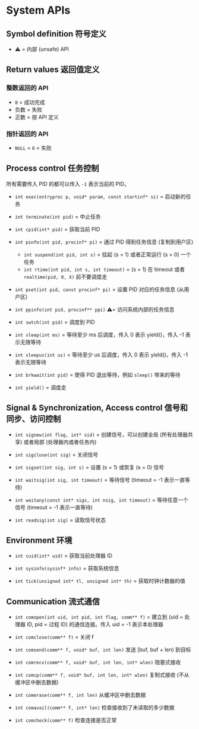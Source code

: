 # System APIs

## Symbol definition 符号定义
- ⚠️ = 内部 (unsafe) API

## Return values 返回值定义
### 整数返回的 API
- `0` = 成功完成
- 负数 = 失败
- 正数 = 按 API 定义

### 指针返回的 API
- `NULL` = `0` = 失败

## Process control 任务控制

所有需要传入 PID 的都可以传入 `-1` 表示当前的 PID。

- `int exec(entryproc p, void* param, const startinf* si)` = 启动新的任务

- `int terminate(int pid)` = 中止任务

- `int cpid(int* pid)` = 获取当前 PID

- `int pinfo(int pid, procinf* pi)` = 通过 PID 得到任务信息 (复制到用户区)
    - `int suspend(int pid, int s)` = 挂起 (s = 1) 或者正常运行 (s = 0) 一个任务
    - `int rtime(int pid, int s, int timeout)` = (s = 1) 在 timeout 或者 `realtime(pid, 0, X)` 前不要调度走

- `int pset(int pid, const procinf* pi)` = 设置 PID 对应的任务信息 (从用户区)

- `int ppinfo(int pid, procinf** ppi)` ⚠️= 访问系统内部的任务信息

- `int swtch(int pid)` = 调度到 PID

- `int sleep(int ms)` = 等待至少 ms 后调度，传入 0 表示 yield()，传入 -1 表示无限等待

- `int sleepus(int us)` = 等待至少 us 后调度，传入 0 表示 yield()，传入 -1 表示无限等待

- `int brkwait(int pid)` = 使得 PID 退出等待，例如 `sleep()` 带来的等待

- `int yield()` = 调度走

## Signal & Synchronization, Access control 信号和同步、访问控制

- `int signew(int flag, int* sid)` = 创建信号，可以创建全局 (所有处理器共享) 或者局部 (处理器内或者任务内)

- `int sigclose(int sig)` = 关闭信号

- `int sigset(int sig, int s)` = 设置 (s = 1) 或恢复 (s = 0) 信号

- `int waitsig(int sig, int timeout)` = 等待信号 (timeout = -1 表示一直等待)

- `int waitany(const int* sigs, int nsig, int timeout)` = 等待任意一个信号 (timeout = -1 表示一直等待)

- `int readsig(int sig)` = 读取信号状态

## Environment 环境

- `int cuid(int* uid)` = 获取当前处理器 ID

- `int sysinfo(sysinf* info)` = 获取系统信息

- `int tick(unsigned int* tl, unsigned int* th)` = 获取时钟计数器的值

## Communication 流式通信

- `int comopen(int uid, int pid, int flag, comm** f)` = 建立到 (uid = 处理器 ID, pid = 过程 ID) 的通信连接。传入 uid = -1 表示本处理器

- `int comclose(comm** f)` = 关闭 f

- `int comsend(comm** f, void* buf, int len)` 发送 [buf, buf + len) 到目标

- `int comrecv(comm** f, void* buf, int len, int* wlen)` 阻塞式接收

- `int comcp(comm** f, void* buf, int len, int* wlen)` 复制式接收 (不从缓冲区中删去数据)

- `int comerase(comm** f, int len)` 从缓冲区中删去数据

- `int comavail(comm** f, int* len)` 检查接收到了未读取的多少数据

- `int comcheck(comm** f)` 检查连接是否正常
